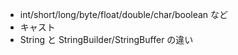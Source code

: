 - int/short/long/byte/float/double/char/boolean など
- キャスト
- String と StringBuilder/StringBuffer の違い
